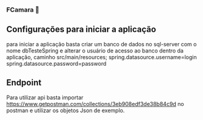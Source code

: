 ### FCamara 🚀

## Configurações para iniciar a aplicação
para iniciar a aplicação basta criar um banco de dados no sql-server com o nome dbTesteSpring
e alterar o usuário de acesso ao banco dentro da aplicação, caminho src/main/resources;
spring.datasource.username=login
spring.datasource.password=password

## Endpoint
Para utilizar api basta importar https://www.getpostman.com/collections/3eb908edf3de38b84c9d no postman
e utilizar os objetos Json de exemplo.



